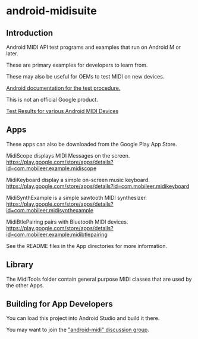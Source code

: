 # android-midisuite

## Introduction

Android MIDI API test programs and examples that run on
Android M or later.

These are primary examples for developers to learn from.

These may also be useful for OEMs to test MIDI on new devices.

[Android documentation for the test procedure.](https://source.android.com/devices/audio/midi_test#apps)

This is not an official Google product.

[Test Results for various Android MIDI Devices](docs/devices.md)

## Apps

These apps can also be downloaded from the Google Play App Store.

MidiScope displays MIDI Messages on the screen.
https://play.google.com/store/apps/details?id=com.mobileer.example.midiscope

MidiKeyboard display a simple on-screen music keyboard.
https://play.google.com/store/apps/details?id=com.mobileer.midikeyboard

MidiSynthExample is a simple sawtooth MIDI synthesizer.
https://play.google.com/store/apps/details?id=com.mobileer.midisynthexample

MidiBtlePairing pairs with Bluetooth MIDI devices.
https://play.google.com/store/apps/details?id=com.mobileer.example.midibtlepairing

See the README files in the App directories for more information.

## Library

The MidiTools folder contain general purpose MIDI classes
that are used by the other Apps.

## Building for App Developers

You can load this project into Android Studio and build it there.

You may want to join the ["android-midi" discussion group](https://groups.google.com/forum/#!forum/android-midi).

